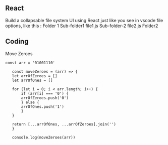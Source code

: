 ## React
Build a collapsable file system UI using React just like you see in vscode file options,
like this : 
Folder 1
    Sub-folder1
        file1.js
    Sub-folder-2
        file2.js
Folder2

## Coding
 Move Zeroes

 ```
 const arr = '01001110'

    const moveZeroes = (arr) => {
    let arrOfZeroes = []
    let arrOfOnes = []

    for (let i = 0; i < arr.length; i++) {
        if (arr[i] === '0') {
        arrOfZeroes.push('0')
        } else {
        arrOfOnes.push('1')
        }
    }

    return [...arrOfOnes, ...arrOfZeroes].join('')
    }

    console.log(moveZeroes(arr))
 ```